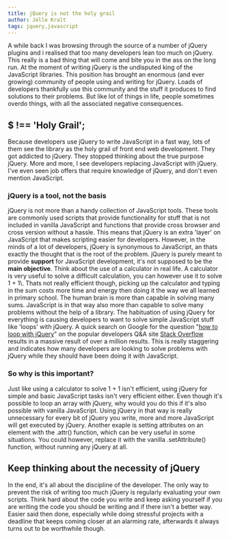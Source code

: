 ```yaml
---
title: jQuery is not the holy grail
author: Jelle Kralt
tags: jquery,javascript
---
```


A while back I was browsing through the source of a number of jQuery plugins and i realised that too many developers lean too much on jQuery. This really is a bad thing that will come and bite you in the ass on the long run. At the moment of writing jQuery is the undisputed king of the JavaScript libraries. This position has brought an enormous (and ever growing) community of people using and writing for jQuery. Loads of developers thankfully use this community and the stuff it produces to find solutions to their problems. But like lot of things in life, people sometimes overdo things, with all the associated negative consequences.

## $ !== 'Holy Grail';

Because developers use jQuery to write JavaScript in a fast way, lots of them see the library as the holy grail of front end web development. They got addicted to jQuery. They stopped thinking about the true purpose jQuery. More and more, I see developers replacing JavaScript with jQuery. I've even seen job offers that require knowledge of jQuery, and don't even mention JavaScript.

### jQuery is a tool, not the basis

jQuery is not more than a handy collection of JavaScript tools. These tools are commonly used scripts that provide functionality for stuff that is not included in vanilla JavaScript and functions that provide cross browser and cross version without a hassle. This means that jQuery is an extra 'layer' on JavaScript that makes scripting easier for developers. However, in the minds of a lot of developers, jQuery is synonymous to JavaScript, an thats exactly the thought that is the root of the problem. jQuery is purely meant to provide **support** for JavaScript development, it's not supposed to be the **main objective**. Think about the use of a calculator in real life. A calculator is very useful to solve a difficult calculation, you can however use it to solve 1 + 1\\. Thats not really efficient though, picking up the calculator and typing in the sum costs more time and energy then doing it the way we all learned in primary school. The human brain is more than capable in solving many sums. JavaScript is in that way also more than capable to solve many problems without the help of a library. The habituation of using jQuery for everything is causing developers to want to solve simple JavaScript stuff like 'loops' with jQuery. A quick search on Google for the question "[how to loop with jQuery](https://www.google.nl/search?q=how+to+loop+with+jquery+site%3Astackoverflow.com)" on the popular developers Q&A site [Stack Overflow](http://stackoverflow.com/) results in a massive result of over a million results. This is really staggering and indicates how many developers are looking to solve problems with jQuery while they should have been doing it with JavaScript.

### So why is this important?

Just like using a calculator to solve 1 + 1 isn't efficient, using jQuery for simple and basic JavaScript tasks isn't very efficient either. Even though it's possible to loop an array with jQuery, why would you do this if it's also possible with vanilla JavaScript. Using jQuery in that way is really unnecessary for every bit of jQuery you write, more and more JavaScript will get executed by jQuery. Another exaple is setting attributes on an element with the .attr() function, which can be very useful in some situations. You could however, replace it with the vanilla .setAttribute() function, without running any jQuery at all.

## Keep thinking about the necessity of jQuery

In the end, it's all about the discipline of the developer. The only way to prevent the risk of writing too much jQuery is regularly evaluating your own scripts. Think hard about the code you write and keep asking yourself if you are writing the code you should be writing and if there isn't a better way. Easier said then done, especially while doing stressful projects with a deadline that keeps coming closer at an alarming rate, afterwards it always turns out to be worthwhile though.